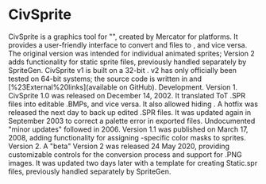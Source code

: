 # CivSprite

CivSprite is a graphics tool for "", created by Mercator for platforms. It provides a user-friendly interface to convert and files to , and vice versa. The original version was intended for individual animated sprites; Version 2 adds functionality for static sprite files, previously handled separately by SpriteGen.
CivSprite v1 is built on a 32-bit . v2 has only officially been tested on 64-bit systems; the source code is written in and [%23External%20links](available on GitHub).
Development.
Version 1.
CivSprite 1.0 was released on December 14, 2002. It translated ToT .SPR files into editable .BMPs, and vice versa. It also allowed hiding . A hotfix was released the next day to back up edited .SPR files. It was updated again in September 2003 to correct a palette error in exported files. Undocumented "minor updates" followed in 2006.
Version 1.1 was published on March 17, 2008, adding functionality for assigning -specific color masks to sprites.
Version 2.
A "beta" Version 2 was released 24 May 2020, providing customizable controls for the conversion process and support for .PNG images. It was updated two days later with a template for creating Static.spr files, previously handled separately by SpriteGen.